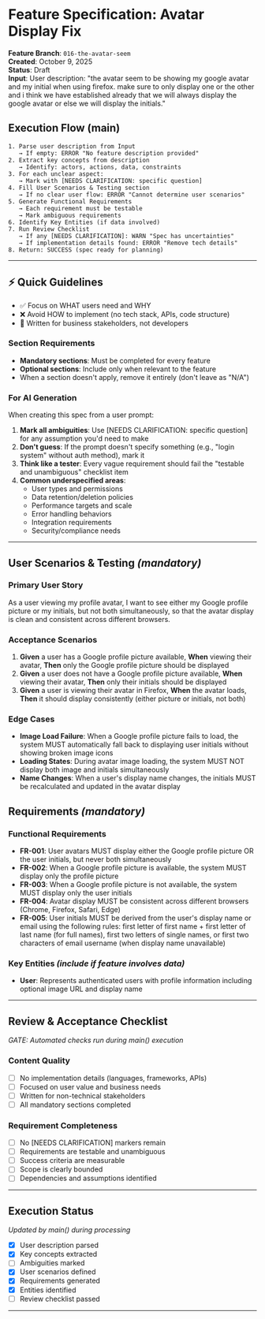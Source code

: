 # Feature Specification: Avatar Display Fix

**Feature Branch**: `016-the-avatar-seem`  
**Created**: October 9, 2025  
**Status**: Draft  
**Input**: User description: "the avatar seem to be showing my google avatar and my initial when using firefox. make sure to only display one or the other and i think we have established already that we will always display the google avatar or else we will display the initials."

## Execution Flow (main)
```
1. Parse user description from Input
   → If empty: ERROR "No feature description provided"
2. Extract key concepts from description
   → Identify: actors, actions, data, constraints
3. For each unclear aspect:
   → Mark with [NEEDS CLARIFICATION: specific question]
4. Fill User Scenarios & Testing section
   → If no clear user flow: ERROR "Cannot determine user scenarios"
5. Generate Functional Requirements
   → Each requirement must be testable
   → Mark ambiguous requirements
6. Identify Key Entities (if data involved)
7. Run Review Checklist
   → If any [NEEDS CLARIFICATION]: WARN "Spec has uncertainties"
   → If implementation details found: ERROR "Remove tech details"
8. Return: SUCCESS (spec ready for planning)
```

---

## ⚡ Quick Guidelines
- ✅ Focus on WHAT users need and WHY
- ❌ Avoid HOW to implement (no tech stack, APIs, code structure)
- 👥 Written for business stakeholders, not developers

### Section Requirements
- **Mandatory sections**: Must be completed for every feature
- **Optional sections**: Include only when relevant to the feature
- When a section doesn't apply, remove it entirely (don't leave as "N/A")

### For AI Generation
When creating this spec from a user prompt:
1. **Mark all ambiguities**: Use [NEEDS CLARIFICATION: specific question] for any assumption you'd need to make
2. **Don't guess**: If the prompt doesn't specify something (e.g., "login system" without auth method), mark it
3. **Think like a tester**: Every vague requirement should fail the "testable and unambiguous" checklist item
4. **Common underspecified areas**:
   - User types and permissions
   - Data retention/deletion policies  
   - Performance targets and scale
   - Error handling behaviors
   - Integration requirements
   - Security/compliance needs

---

## User Scenarios & Testing *(mandatory)*

### Primary User Story
As a user viewing my profile avatar, I want to see either my Google profile picture or my initials, but not both simultaneously, so that the avatar display is clean and consistent across different browsers.

### Acceptance Scenarios
1. **Given** a user has a Google profile picture available, **When** viewing their avatar, **Then** only the Google profile picture should be displayed
2. **Given** a user does not have a Google profile picture available, **When** viewing their avatar, **Then** only their initials should be displayed
3. **Given** a user is viewing their avatar in Firefox, **When** the avatar loads, **Then** it should display consistently (either picture or initials, not both)

### Edge Cases
- **Image Load Failure**: When a Google profile picture fails to load, the system MUST automatically fall back to displaying user initials without showing broken image icons
- **Loading States**: During avatar image loading, the system MUST NOT display both image and initials simultaneously
- **Name Changes**: When a user's display name changes, the initials MUST be recalculated and updated in the avatar display

## Requirements *(mandatory)*

### Functional Requirements
- **FR-001**: User avatars MUST display either the Google profile picture OR the user initials, but never both simultaneously
- **FR-002**: When a Google profile picture is available, the system MUST display only the profile picture
- **FR-003**: When a Google profile picture is not available, the system MUST display only the user initials
- **FR-004**: Avatar display MUST be consistent across different browsers (Chrome, Firefox, Safari, Edge)
- **FR-005**: User initials MUST be derived from the user's display name or email using the following rules: first letter of first name + first letter of last name (for full names), first two letters of single names, or first two characters of email username (when display name unavailable)

### Key Entities *(include if feature involves data)*
- **User**: Represents authenticated users with profile information including optional image URL and display name

---

## Review & Acceptance Checklist
*GATE: Automated checks run during main() execution*

### Content Quality
- [ ] No implementation details (languages, frameworks, APIs)
- [ ] Focused on user value and business needs
- [ ] Written for non-technical stakeholders
- [ ] All mandatory sections completed

### Requirement Completeness
- [ ] No [NEEDS CLARIFICATION] markers remain
- [ ] Requirements are testable and unambiguous  
- [ ] Success criteria are measurable
- [ ] Scope is clearly bounded
- [ ] Dependencies and assumptions identified

---

## Execution Status
*Updated by main() during processing*

- [x] User description parsed
- [x] Key concepts extracted
- [ ] Ambiguities marked
- [x] User scenarios defined
- [x] Requirements generated
- [x] Entities identified
- [ ] Review checklist passed

---
